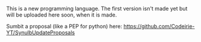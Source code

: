This is a new programming language. The first version isn't made yet but will be uploaded here soon, when it is made.


Sumbit a proposal (like a PEP for python) here: https://github.com/Codeirie-YT/SynulbUpdateProposals
